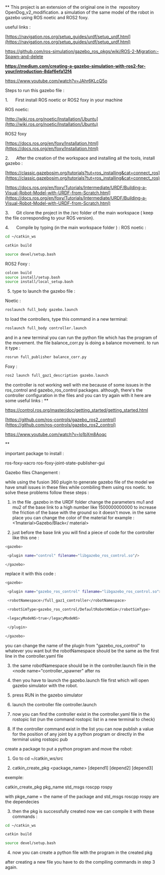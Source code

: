 **
This project is an extension of the original one in the  repository OpenDog_v2_modification. a simulation of the same model of the robot in gazebo using ROS noetic and ROS2 foxy.


useful links :


[https://navigation.ros.org/setup_guides/urdf/setup_urdf.html](https://navigation.ros.org/setup_guides/urdf/setup_urdf.html)

https://github.com/ros-simulation/gazebo_ros_pkgs/wiki/ROS-2-Migration:-Spawn-and-delete

**https://medium.com/creating-a-gazebo-simulation-with-ros2-for-your/introduction-8daf6efa12f4**

https://www.youtube.com/watch?v=JAhr6KLcQ5o


Steps to run this gazebo file :

1.      First install ROS noetic or ROS2 foxy in your machine

ROS noetic:

[http://wiki.ros.org/noetic/Installation/Ubuntu](http://wiki.ros.org/noetic/Installation/Ubuntu)

ROS2 foxy

[https://docs.ros.org/en/foxy/Installation.html](https://docs.ros.org/en/foxy/Installation.html)

2.      After the creation of the workspace and installing all the tools, install gazebo :

[https://classic.gazebosim.org/tutorials?tut=ros_installing&cat=connect_ros](https://classic.gazebosim.org/tutorials?tut=ros_installing&cat=connect_ros)

[https://docs.ros.org/en/foxy/Tutorials/Intermediate/URDF/Building-a-Visual-Robot-Model-with-URDF-from-Scratch.html](https://docs.ros.org/en/foxy/Tutorials/Intermediate/URDF/Building-a-Visual-Robot-Model-with-URDF-from-Scratch.html)

3.      Git clone the project in the /src folder of the main workspace ( keep the file corresponding to your ROS version).

4.      Compile by typing (in the main workspace folder ) :
			ROS noetic :
```bash
cd ~/catkin_ws

catkin build 

source devel/setup.bash

```

ROS2 Foxy :
	  
```bash
colcon build 
source install/setup.bash
source install/local_setup.bash

``` 

5. type to launch the gazebo file :

Noetic :
```bash
roslaunch full_body gazebo.launch

``` 
to load the controllers, type this command in a new terminal:

```bash
roslaunch full_body controller.launch

``` 
and in a new terminal you can run the python file which has the program of the movement. the file balance_corr.py is doing a balance movement. to run it type :

```bash
rosrun full_publisher balance_corr.py

``` 


Foxy :

```bash
ros2 launch full_gaz1_description gazebo.launch

``` 

the controller is not working well with me because of some issues in the ros_control and gazebo_ros_control packages. although, there's the controller configuration in the files and you can try again with it here are some useful links :
**

https://control.ros.org/master/doc/getting_started/getting_started.html

[https://github.com/ros-controls/gazebo_ros2_control](https://github.com/ros-controls/gazebo_ros2_control)

  

https://www.youtube.com/watch?v=lo1bXm8Aoqc

**


important package to install :

ros-foxy-xacro
ros-foxy-joint-state-publisher-gui


Gazebo files Changement :

while using the fusion 360 plugin to generate gazebo file of the model we have small issues in these files while combiling them using ros noetic. to solve these problems follow these steps :
  

1.  in the file .gazebo in the URDF folder change the parameters mu1 and mu2 of the base link to a high number like 1500000000000 to increase the friction of the base with the ground so it doesn't move.
	in the same place you can change the color of the material for example : <1material>Gazebo/Black</ material>



2.  just before the base link you will find a piece of code for the controller like this one :
    
```bash
<gazebo>

 <plugin name="control" filename="libgazebo_ros_control.so"/>

</gazebo>

``` 
  

replace it with this code :

  
```bash
<gazebo>

 <plugin name="gazebo_ros_control" filename="libgazebo_ros_control.so">

 <robotNamespace>/full_gaz1_controller</robotNamespace>

 <robotSimType>gazebo_ros_control/DefaultRobotHWSim</robotSimType>

 <legacyModeNS>true</legacyModeNS>

 </plugin>

</gazebo>
```
  

you can change the name of the plugin from "gazebo_ros_control" to whatever you want but the robotNamespace should be the same as the first line in the controller.yaml file 

  

3.  the same robotNamespace should be in the controller.launch file in the <node name="controller_spawner" after ns 
    
4.  then you have to launch the gazebo.launch file first which will open gazebo simulator with the robot.
    
5.  press RUN in the gazebo simulator 
    
6.  launch the controller file controller.launch
    
7.  now you can find the controller exist in the controller.yaml file in the rostopic list (run the command rostopic list in a new terminal to check) 
    
8.  If the controller command exist in the list you can now publish a value for the position of any joint by a python program or directly in the terminal using rostopic pub 
    

  

create a package to put a python program and move the robot:

  

1.  Go to cd ~/catkin_ws/src
    
2.  catkin_create_pkg <package_name> [depend1] [depend2] [depend3]
    

exemple:

catkin_create_pkg pkg_name std_msgs roscpp rospy 

with pkge_name = the name of the package and std_msgs roscpp rospy are the dependecies 

  

3.  then the pkg is successfully created now we can compile it with these commands :
    
```bash
cd ~/catkin_ws

catkin build 

source devel/setup.bash

```

4.  now you can create a python file with the program in the created pkg 
    

after creating a new file you have to do the compiling commands in step 3 again.

  
  
